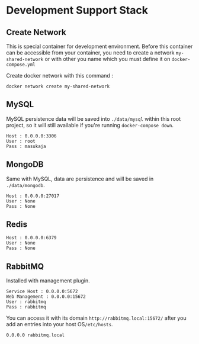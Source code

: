 # Development Support Stack

## Create Network

This is special container for development environment. Before this container can be accessible from your container, you need to create a network ```my-shared-network``` or with other you name which you must define it on ```docker-compose.yml```

Create docker network with this command :

```
docker network create my-shared-network
```

## MySQL

MySQL persistence data will be saved into ```./data/mysql``` within this root project, so it will still available if you're running ```docker-compose down```.
```
Host : 0.0.0.0:3306
User : root
Pass : masukaja
```

## MongoDB

Same with MySQL, data are persistence and will be saved in ```./data/mongodb```.
```
Host : 0.0.0.0:27017
User : None
Pass : None
```

## Redis

```
Host : 0.0.0.0:6379
User : None
Pass : None
```

## RabbitMQ

Installed with management plugin.

```
Service Host : 0.0.0.0:5672
Web Management : 0.0.0.0:15672
User : rabbitmq
Pass : rabbitmq
```

You can access it with its domain `http://rabbitmq.local:15672/` after you add an entries into your host OS`/etc/hosts`.

```
0.0.0.0	rabbitmq.local
```
